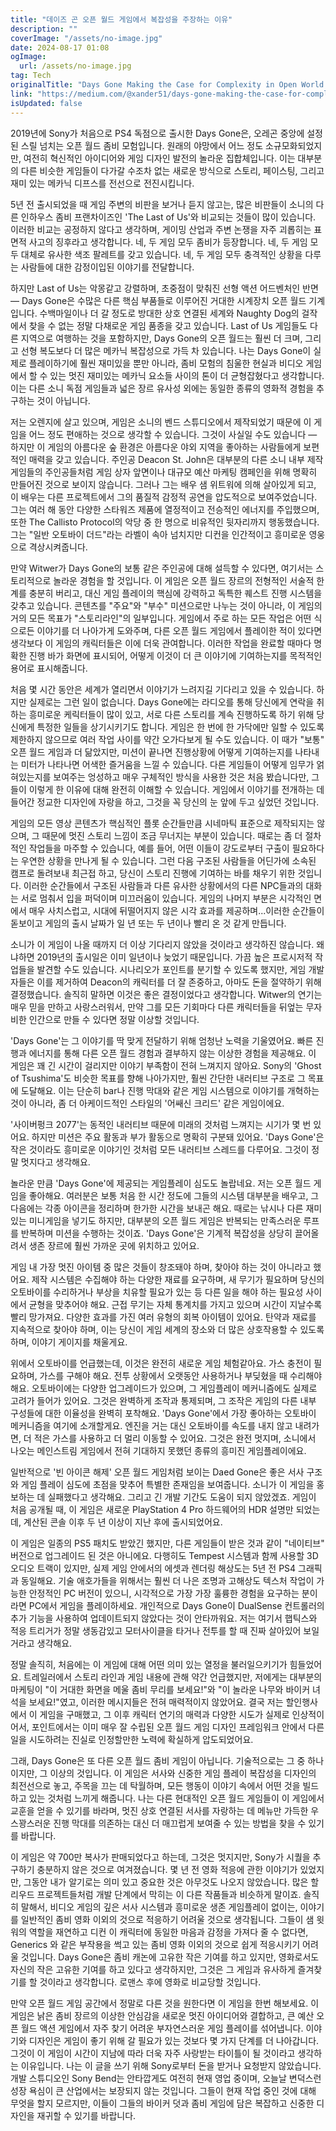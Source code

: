 ```yaml
---
title: "데이즈 곤 오픈 월드 게임에서 복잡성을 주장하는 이유"
description: ""
coverImage: "/assets/no-image.jpg"
date: 2024-08-17 01:08
ogImage: 
  url: /assets/no-image.jpg
tag: Tech
originalTitle: "Days Gone Making the Case for Complexity in Open World Games"
link: "https://medium.com/@xander51/days-gone-making-the-case-for-complexity-in-open-world-games-0b1ba1c160c7"
isUpdated: false
---
```



2019년에 Sony가 처음으로 PS4 독점으로 출시한 Days Gone은, 오레곤 중앙에 설정된 스릴 넘치는 오픈 월드 좀비 모험입니다. 원래의 야망에서 어느 정도 소규모화되었지만, 여전히 혁신적인 아이디어와 게임 디자인 발전의 놀라운 집합체입니다. 이는 대부분의 다른 비슷한 게임들이 다가갈 수조차 없는 새로운 방식으로 스토리, 페이스팅, 그리고 재미 있는 메카닉 디프스를 전선으로 전진시킵니다.

5년 전 출시되었을 때 게임 주변의 비판을 보거나 듣지 않고는, 많은 비판들이 소니의 다른 인하우스 좀비 프랜차이즈인 'The Last of Us'와 비교되는 것들이 많이 있습니다. 이러한 비교는 공정하지 않다고 생각하며, 게이밍 산업과 주변 논쟁을 자주 괴롭히는 표면적 사고의 징후라고 생각합니다. 네, 두 게임 모두 좀비가 등장합니다. 네, 두 게임 모두 대체로 유사한 색조 팔레트를 갖고 있습니다. 네, 두 게임 모두 충격적인 상황을 다루는 사람들에 대한 감정이입된 이야기를 전달합니다.

하지만 Last of Us는 악몽같고 강렬하며, 초중점이 맞춰진 선형 액션 어드벤처인 반면 — Days Gone은 수많은 다른 핵심 부품들로 이루어진 거대한 시계장치 오픈 월드 기계입니다. 수백마일이나 더 갈 정도로 방대한 상호 연결된 세계와 Naughty Dog의 걸작에서 찾을 수 없는 정말 다채로운 게임 품종을 갖고 있습니다. Last of Us 게임들도 다른 지역으로 여행하는 것을 포함하지만, Days Gone의 오픈 월드는 훨씬 더 크며, 그리고 선형 복도보다 더 많은 메카닉 복잡성으로 가득 차 있습니다. 나는 Days Gone이 실제로 플레이하기에 훨씬 재미있을 뿐만 아니라, 좀비 모험의 침울한 현실과 비디오 게임에서 할 수 있는 멋진 재미있는 메카닉 요소들 사이의 톤이 더 균형잡혔다고 생각합니다. 이는 다른 소니 독점 게임들과 넓은 장르 유사성 외에는 동일한 종류의 영화적 경험을 추구하는 것이 아닙니다.

저는 오렌지에 살고 있으며, 게임은 소니의 벤드 스튜디오에서 제작되었기 때문에 이 게임을 어느 정도 편애하는 것으로 생각할 수 있습니다. 그것이 사실일 수도 있습니다 — 하지만 이 게임의 아름다운 숲 환경은 아름다운 야외 지역을 좋아하는 사람들에게 보편적인 매력을 갖고 있습니다. 주인공 Deacon St. John은 대부분의 다른 소니 내부 제작 게임들의 주인공들처럼 게임 상자 앞면이나 대규모 예산 마케팅 캠페인을 위해 명확히 만들어진 것으로 보이지 않습니다. 그러나 그는 배우 샘 위트워에 의해 살아있게 되고, 이 배우는 다른 프로젝트에서 그의 품질적 감정적 공연을 압도적으로 보여주었습니다. 그는 여러 해 동안 다양한 스타워즈 제품에 열정적이고 전승적인 에너지를 주입했으며, 또한 The Callisto Protocol의 악당 중 한 명으로 비유적인 뒷자리까지 행동했습니다. 그는 "일반 오토바이 더드"라는 라벨이 속아 넘치지만 디컨을 인간적이고 흥미로운 영웅으로 격상시켜줍니다.

<div class="content-ad"></div>

만약 Witwer가 Days Gone의 보통 같은 주인공에 대해 설득할 수 있다면, 여기서는 스토리적으로 놀라운 경험을 할 것입니다. 이 게임은 오픈 월드 장르의 전형적인 서술적 한계를 충분히 버리고, 대신 게임 플레이의 핵심에 강력하고 독특한 퀘스트 진행 시스템을 갖추고 있습니다. 콘텐츠를 "주요"와 "부수" 미션으로만 나누는 것이 아니라, 이 게임의 거의 모든 목표가 "스토리라인"의 일부입니다. 게임에서 주로 하는 모든 작업은 어떤 식으로든 이야기를 더 나아가게 도와주며, 다른 오픈 월드 게임에서 플레이한 적이 있다면 생각보다 이 게임의 캐릭터들은 이에 더욱 관여합니다. 이러한 작업을 완료할 때마다 명확한 진행 바가 화면에 표시되어, 어떻게 이것이 더 큰 이야기에 기여하는지를 목적적인 용어로 표시해줍니다.

처음 몇 시간 동안은 세계가 열리면서 이야기가 느려지길 기다리고 있을 수 있습니다. 하지만 실제로는 그런 일이 없습니다. Days Gone에는 라디오를 통해 당신에게 연락을 취하는 흥미로운 케릭터들이 많이 있고, 서로 다른 스토리를 계속 진행하도록 하기 위해 당신에게 특정한 일들을 상기시키기도 합니다. 게임은 한 번에 한 가닥에만 일할 수 있도록 제한하지 않으므로 여러 작업 사이를 약간 오가다보게 될 수도 있습니다. 이 때가 "보통" 오픈 월드 게임과 더 닮았지만, 미션이 끝나면 진행상황에 어떻게 기여하는지를 나타내는 미터가 나타나면 어색한 즐거움을 느낄 수 있습니다. 다른 게임들이 어떻게 임무가 얽혀있는지를 보여주는 엉성하고 매우 구체적인 방식을 사용한 것은 처음 봤습니다만, 그들이 이렇게 한 이유에 대해 완전히 이해할 수 있습니다. 게임에서 이야기를 전개하는 데 들어간 정교한 디자인에 자랑을 하고, 그것을 꼭 당신의 눈 앞에 두고 싶었던 것입니다.

게임의 모든 영상 콘텐츠가 핵심적인 플롯 순간들만큼 시네마틱 표준으로 제작되지는 않으며, 그 때문에 멋진 스토리 느낌이 조금 무너지는 부분이 있습니다. 때로는 좀 더 절차적인 작업들을 마주할 수 있습니다, 예를 들어, 어떤 이들이 강도로부터 구출이 필요하다는 우연한 상황을 만나게 될 수 있습니다. 그런 다음 구조된 사람들을 어딘가에 소속된 캠프로 돌려보내 최근접 하고, 당신이 스토리 진행에 기여하는 바를 채우기 위한 것입니다. 이러한 순간들에서 구조된 사람들과 다른 유사한 상황에서의 다른 NPC들과의 대화는 서로 멈춰서 입을 퍼덕이며 미끄러움이 있습니다. 게임의 나머지 부분은 시각적인 면에서 매우 사치스럽고, 시대에 뒤떨어지지 않은 시각 효과를 제공하며...이러한 순간들이 돋보이고 게임의 출시 날짜가 일 년 또는 두 년이나 빨리 온 것 같게 만듭니다.

소니가 이 게임이 나올 때까지 더 이상 기다리지 않았을 것이라고 생각하진 않습니다. 왜냐하면 2019년의 출시일은 이미 일년이나 늦었기 때문입니다. 가끔 높은 프로시저적 작업들을 발견할 수도 있습니다. 시나리오가 포인트를 분기할 수 있도록 했지만, 게임 개발자들은 이를 제거하여 Deacon의 캐릭터를 더 잘 존중하고, 아마도 돈을 절약하기 위해 결정했습니다. 솔직히 말하면 이것은 좋은 결정이었다고 생각합니다. Witwer의 연기는 매우 믿을 만하고 사랑스러워서, 만약 그를 모든 기회마다 다른 캐릭터들을 뒤엎는 무자비한 인간으로 만들 수 있다면 정말 이상할 것입니다.

<div class="content-ad"></div>

'Days Gone'는 그 이야기를 딱 맞게 전달하기 위해 엄청난 노력을 기울였어요. 빠른 진행과 에너지를 통해 다른 오픈 월드 경험과 결부하지 않는 이상한 경험을 제공해요. 이 게임은 꽤 긴 시간이 걸리지만 이야기 부족함이 전혀 느껴지지 않아요. Sony의 'Ghost of Tsushima'도 비슷한 목표를 향해 나아가지만, 훨씬 간단한 내러티브 구조로 그 목표에 도달해요. 이는 단순히 bar나 진행 막대와 같은 게임 시스템으로 이야기를 개혁하는 것이 아니라, 좀 더 아케이드적인 스타일의 '어쌔신 크리드' 같은 게임이에요.

'사이버펑크 2077'는 동적인 내러티브 때문에 미래의 것처럼 느껴지는 시기가 몇 번 있어요. 하지만 미션은 주요 활동과 부가 활동으로 명확히 구분돼 있어요. 'Days Gone'은 작은 것이라도 흥미로운 이야기인 것처럼 모든 내러티브 스레드를 다루어요. 그것이 정말 멋지다고 생각해요.

놀라운 만큼 'Days Gone'에 제공되는 게임플레이 심도도 놀랍네요. 저는 오픈 월드 게임을 좋아해요. 여러분은 보통 처음 한 시간 정도에 그들의 시스템 대부분을 배우고, 그 다음에는 각종 아이콘을 정리하며 한가한 시간을 보내곤 해요. 때로는 낚시나 다른 재미있는 미니게임을 넣기도 하지만, 대부분의 오픈 월드 게임은 반복되는 만족스러운 루프를 반복하며 미션을 수행하는 것이죠. 'Days Gone'은 기계적 복잡성을 상당히 끌어올려서 생존 장르에 훨씬 가까운 곳에 위치하고 있어요.

게임 내 가장 멋진 아이템 중 많은 것들이 창조돼야 하며, 찾아야 하는 것이 아니라고 했어요. 제작 시스템은 수집해야 하는 다양한 재료를 요구하며, 새 무기가 필요하며 당신의 오토바이를 수리하거나 부상을 치유할 필요가 있는 등 다른 일을 해야 하는 필요성 사이에서 균형을 맞추어야 해요. 근접 무기는 자체 통계치를 가지고 있으며 시간이 지날수록 빨리 망가져요. 다양한 효과를 가진 여러 유형의 회복 아이템이 있어요. 탄약과 재료를 지속적으로 찾아야 하며, 이는 당신이 게임 세계의 장소와 더 많은 상호작용할 수 있도록 하며, 이야기 게이지를 채울게요.

위에서 오토바이를 언급했는데, 이것은 완전히 새로운 게임 체험같아요. 가스 충전이 필요하며, 가스를 구해야 해요. 전투 상황에서 오랫동안 사용하거나 부딪혔을 때 수리해야 해요. 오토바이에는 다양한 업그레이드가 있으며, 그 게임플레이 메커니즘에도 실제로 고려가 들어가 있어요. 그것은 완벽하게 조작과 통제되며, 그 조작은 게임의 다른 내부 구성들에 대한 이율성을 완벽히 포착해요. 'Days Gone'에서 가장 좋아하는 오토바이 메커니즘을 여기에 소개할게요. 엔진을 거는 대신 오토바이를 속도를 내지 않고 내려가면, 더 적은 가스를 사용하고 더 멀리 이동할 수 있어요. 그것은 완전 멋지며, 소니에서 나오는 메인스트림 게임에서 전혀 기대하지 못했던 종류의 흥미진 게임플레이에요.

<div class="content-ad"></div>

일반적으로 '빈 아이콘 해제' 오픈 월드 게임처럼 보이는 Daed Gone은 좋은 서사 구조와 게임 플레이 심도에 초점을 맞추어 특별한 존재임을 보여줍니다. 소니가 이 게임을 홍보하는 데 실패했다고 생각해요. 그리고 긴 개발 기간도 도움이 되지 않았겠죠. 게임이 처음 공개될 때, 이 게임은 새로운 PlayStation 4 Pro 하드웨어의 HDR 설명만 되었는데, 계산된 콘솔 이후 두 년 이상이 지난 후에 출시되었어요.

이 게임은 일종의 PS5 패치도 받았긴 했지만, 다른 게임들이 받은 것과 같이 "네이티브" 버전으로 업그레이드 된 것은 아니에요. 다행히도 Tempest 시스템과 함께 사용할 3D 오디오 트랙이 있지만, 실제 게임 안에서의 에셋과 렌더링 해상도는 5년 전 PS4 그래픽과 동일해요. 기술 애호가들을 위해서는 훨씬 더 나은 조명과 고해상도 텍스처 작업이 가능한 안정적인 PC 버전이 있으니, 시각적으로 가장 가장 훌륭한 경험을 요구하는 분이라면 PC에서 게임을 플레이하세요. 개인적으로 Days Gone이 DualSense 컨트롤러의 추가 기능을 사용하여 업데이트되지 않았다는 것이 안타까워요. 저는 여기서 햅틱스와 적응 트리거가 정말 생동감있고 모터사이클을 타거나 전투를 할 때 진짜 살아있어 보일 거라고 생각해요.

정말 솔직히, 처음에는 이 게임에 대해 어떤 의미 있는 열정을 불러일으키기가 힘들었어요. 트레일러에서 스토리 라인과 게임 내용에 관해 약간 언급했지만, 저에게는 대부분의 마케팅이 "이 거대한 화면을 메울 좀비 무리를 보세요!"와 "이 놀라운 나무와 바이커 녀석을 보세요!"였고, 이러한 메시지들은 전혀 매력적이지 않았어요. 결국 저는 할인행사에서 이 게임을 구매했고, 그 이후 캐릭터 연기의 매력과 다양한 시도가 실제로 인상적이어서, 포인트에서는 이미 매우 잘 수립된 오픈 월드 게임 디자인 프레임워크 안에서 다른 일을 시도하려는 진실로 인정할만한 노력에 확실하게 압도되었어요.

<div class="content-ad"></div>

그래, Days Gone은 또 다른 오픈 월드 좀비 게임이 아닙니다. 기술적으로는 그 중 하나이지만, 그 이상의 것입니다. 이 게임은 서사와 신중한 게임 플레이 복잡성을 디자인의 최전선으로 놓고, 주목을 끄는 데 탁월하며, 모든 행동이 이야기 속에서 어떤 것을 빌드하고 있는 것처럼 느끼게 해줍니다. 나는 다른 현대적인 오픈 월드 게임들이 이 게임에서 교훈을 얻을 수 있기를 바라며, 멋진 상호 연결된 서사를 자랑하는 데 메뉴만 가득한 우스꽝스러운 진행 막대를 의존하는 대신 더 매끄럽게 보여줄 수 있는 방법을 찾을 수 있기를 바랍니다.

이 게임은 약 700만 복사가 판매되었다고 하는데, 그것은 멋지지만, Sony가 시퀄을 추구하기 충분하지 않은 것으로 여겨졌습니다. 몇 년 전 영화 적응에 관한 이야기가 있었지만, 그동안 내가 알기로는 의미 있고 중요한 것은 아무것도 나오지 않았습니다. 많은 할리우드 프로젝트들처럼 개발 단계에서 막히는 이 다른 작품들과 비슷하게 말이죠. 솔직히 말해서, 비디오 게임의 깊은 서사 시스템과 흥미로운 생존 게임플레이 없이는, 이야기를 일반적인 좀비 영화 이외의 것으로 적응하기 어려울 것으로 생각됩니다. 그들이 샘 윗워의 역할을 재연하고 디컨 이 캐릭터에 동일한 마음과 감정을 가져다 줄 수 없다면, Generics 와 같은 부작용을 썩고 있는 좀비 영화 이외의 것으로 쉽게 적응시키기 어려울 것입니다. Days Gone은 좀비 캐논에 고유한 작은 기여를 하고 있지만, 영화로서도 자신의 작은 고유한 기여를 하고 있다고 생각하지만, 그것은 그 게임과 유사하게 즐겨찾기를 할 것이라고 생각합니다. 로맨스 후에 영화로 비교당할 것입니다.

만약 오픈 월드 게임 공간에서 정말로 다른 것을 원한다면 이 게임을 한번 해보세요. 이 게임은 낡은 좀비 장르의 이상한 안심감을 새로운 멋진 아이디어와 결합하고, 큰 예산 오픈 월드 액션 게임에서 자주 찾기 어려운 부자연스러운 게임 플레이를 섞어냅니다. 이야기와 디자인은 게임이 좋기 위해 갈 필요가 있는 것보다 몇 가지 단계를 더 나아갑니다. 그것이 이 게임이 시간이 지남에 따라 더욱 자주 사랑받는 타이틀이 될 것이라고 생각하는 이유입니다. 나는 이 글을 쓰기 위해 Sony로부터 돈을 받거나 요청받지 않았습니다. 개발 스튜디오인 Sony Bend는 안타깝게도 여전히 현재 영업 중이며, 오늘날 변덕스런 성장 욕심이 큰 산업에서는 보장되지 않는 것입니다. 그들이 현재 작업 중인 것에 대해 무엇을 할지 모르지만, 이들이 그들의 바이커 덧과 좀비 게임에 담은 복잡하고 신중한 디자인을 재귀할 수 있기를 바랍니다.